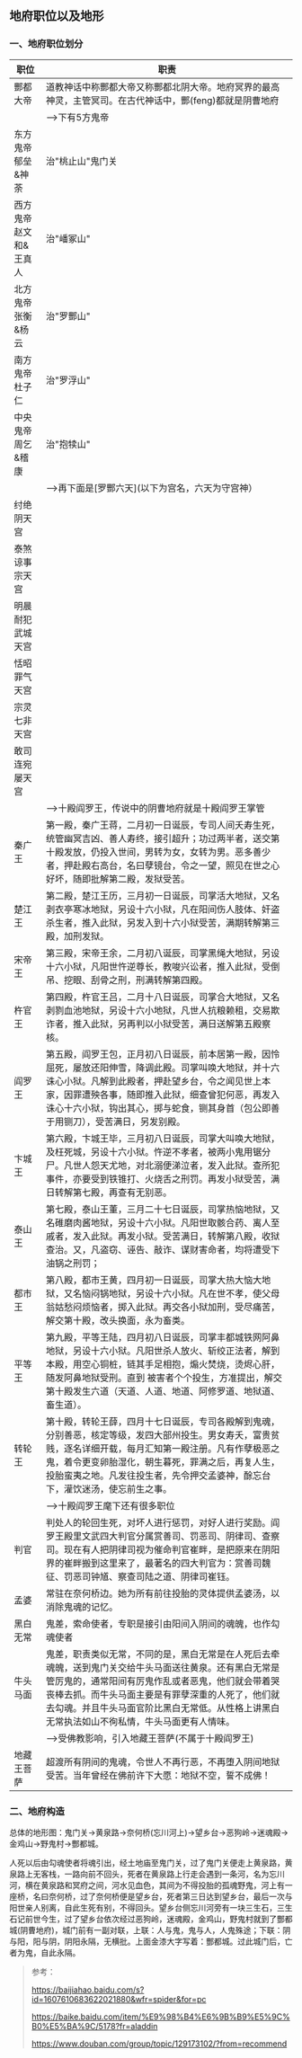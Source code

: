 ## 地府职位以及地形

### 一、地府职位划分

| 职位                  | 职责                                                         |
| --------------------- | ------------------------------------------------------------ |
| 酆都大帝              | 道教神话中称酆都大帝又称酆都北阴大帝。地府冥界的最高神灵，主管冥司。在古代神话中，酆(feng)都就是阴曹地府 |
|                       | —>下有5方鬼帝                                                |
| 东方鬼帝郁垒&神荼     | 治"桃止山"鬼门关                                             |
| 西方鬼帝赵文和&王真人 | 治"嶓冢山"                                                   |
| 北方鬼帝张衡&杨云     | 治"罗酆山"                                                   |
| 南方鬼帝杜子仁        | 治"罗浮山"                                                   |
| 中央鬼帝周乞&稽康     | 治"抱犊山"                                                   |
|                       | —>再下面是[罗酆六天](以下为宫名，六天为守宫神）              |
| 纣绝阴天宫            |                                                              |
| 泰煞谅事宗天宫        |                                                              |
| 明晨耐犯武城天宫      |                                                              |
| 恬昭罪气天宫          |                                                              |
| 宗灵七非天宫          |                                                              |
| 敢司连宛屡天宫        |                                                              |
|                       | —>十殿阎罗王，传说中的阴曹地府就是十殿阎罗王掌管             |
| 秦广王                | 第一殿，秦广王蒋，二月初一日诞辰，专司人间夭寿生死，统管幽冥吉凶、善人寿终，接引超升；功过两半者，送交第十殿发放，仍投入世间，男转为女，女转为男。恶多善少者，押赴殿右高台，名曰孽镜台，令之一望，照见在世之心好坏，随即批解第二殿，发狱受苦。 |
| 楚江王                | 第二殿，楚江王历，三月初一日诞辰，司掌活大地狱，又名剥衣亭寒冰地狱，另设十六小狱，凡在阳间伤人肢体、奸盗杀生者，推入此狱，另发入到十六小狱受苦，满期转解第三殿，加刑发狱。 |
| 宋帝王                | 第三殿，宋帝王余，二月初八诞辰，司掌黑绳大地狱，另设十六小狱，凡阳世忤逆尊长，教唆兴讼者，推入此狱，受倒吊、挖眼、刮骨之刑，刑满转解第四殿。 |
| 杵官王                | 第四殿，杵官王吕，二月十八日诞辰，司掌合大地狱，又名剥剹血池地狱，另设十六小地狱，凡世人抗粮赖租，交易欺诈者，推入此狱，另再判以小狱受苦，满日送解第五殿察核。 |
| 阎罗王                | 第五殿，阎罗王包，正月初八日诞辰，前本居第一殿，因怜屈死，屡放还阳伸雪，降调此殿。司掌叫唤大地狱，并十六诛心小狱。凡解到此殿者，押赴望乡台，令之闻见世上本家，因罪遭殃各事，随即推入此狱，细查曾犯何恶，再发入诛心十六小狱，钩出其心，掷与蛇食，铡其身首（包公即善于用铡刀），受苦满日，另发别殿。 |
| 卞城王                | 第六殿，卞城王毕，三月初八日诞辰，司掌大叫唤大地狱，及枉死城，另设十六小狱。忤逆不孝者，被两小鬼用锯分尸。凡世人怨天尤地，对北溺便涕泣者，发入此狱。查所犯事件，亦要受到铁锥打、火烧舌之刑罚。再发小狱受苦，满日转解第七殿，再查有无别恶。 |
| 泰山王                | 第七殿，泰山王董，三月二十七日诞辰，司掌热恼地狱，又名碓磨肉酱地狱，另设十六小狱。凡阳世取骸合药、离人至戚者，发入此狱。再发小狱。受苦满日，转解第八殿，收狱查治。又，凡盗窃、诬告、敲诈、谋财害命者，均将遭受下油锅之刑罚； |
| 都市王                | 第八殿，都市王黄，四月初一日诞辰，司掌大热大恼大地狱，又名恼闷锅地狱，另设十六小狱。凡在世不孝，使父母翁姑愁闷烦恼者，掷入此狱。再交各小狱加刑，受尽痛苦，解交第十殿，改头换面，永为畜类。 |
| 平等王                | 第九殿，平等王陆，四月初八日诞辰，司掌丰都城铁网阿鼻地狱，另设十六小狱。凡阳世杀人放火、斩绞正法者，解到本殿，用空心铜桩，链其手足相抱，煽火焚烧，烫烬心肝，随发阿鼻地狱受刑。直到 被害者个个投生，方准提出，解交第十殿发生六道（天道、人道、地道、阿修罗道、地狱道、畜生道）。 |
| 转轮王                | 第十殿，转轮王薛，四月十七日诞辰，专司各殿解到鬼魂，分别善恶，核定等级，发四大部州投生。男女寿夭，富贵贫贱，逐名详细开载，每月汇知第一殿注册。凡有作孽极恶之鬼，着令更变卵胎湿化，朝生暮死，罪满之后，再复人生，投胎蛮夷之地。凡发往投生者，先令押交孟婆神，酴忘台下，灌饮迷汤，使忘前生之事。 |
|                       | —>十殿阎罗王麾下还有很多职位                                 |
| 判官                  | 判处人的轮回生死，对坏人进行惩罚，对好人进行奖励。阎罗王殿里文武四大判官分属赏善司、罚恶司、阴律司、查察司。现在有人把阴律司视为催命判官崔畔，是把原来在阴阳界的崔畔搬到这里来了，最著名的四大判官为：赏善司魏征、罚恶司钟馗、察查司陆之道、阴律司崔钰。 |
| 孟婆                  | 常驻在奈何桥边。她为所有前往投胎的灵体提供孟婆汤，以消除鬼魂的记忆。 |
| 黑白无常              | 鬼差，索命使者，专职是接引由阳间入阴间的魂魄，也作勾魂使者   |
| 牛头马面              | 鬼差，职责类似无常，不同的是，黑白无常是在人死后去牵魂魄，送到鬼门关交给牛头马面送往黄泉。还有黑白无常是管厉鬼的，通常阳间有厉鬼作乱或者恶鬼，他们就会带着哭丧棒去抓。而牛头马面主要是有罪孽深重的人死了，他们就去勾魂。并且牛头马面官阶比黑白无常低。从性格上讲黑白无常执法如山不徇私情，牛头马面更有人情味。 |
|                       | —>受佛教影响，引入地藏王菩萨(不属于十殿阎罗王)               |
| 地藏王菩萨            | 超渡所有阴间的鬼魂，令世人不再行恶，不再堕入阴间地狱受苦。当年曾经在佛前许下大愿：地狱不空，誓不成佛！ |

### 二、地府构造

总体的地形图：鬼门关→黄泉路→奈何桥(忘川河上)→望乡台→恶狗岭→迷魂殿→金鸡山→野鬼村→酆都城。

人死以后由勾魂使者将魂引出，经土地庙至鬼门关，过了鬼门关便走上黄泉路，黄泉路上无客栈，一路向前不回头，死者在黄泉路上行走会遇到一条河，名为忘川河，横在黄泉路和冥府之间，河水见血色，其间为不得投胎的孤魂野鬼，河上有一座桥，名曰奈何桥，过了奈何桥便是望乡台，死者第三日达到望乡台，最后一次与阳世亲人别离，自此生死有别，不得回头。望乡台侧忘川河旁有一块三生石，三生石记前世今生，过了望乡台依次经过恶狗岭，迷魂殿，金鸡山，野鬼村就到了酆都城(阴曹地府)，城门前有一副对联，上联：人与鬼，鬼与人，人鬼殊途；下联：阴与阳，阳与阴，阴阳永隔，无横批。上面金漆大字写着：酆都城。过此城门后，亡者为鬼，自此永隔。

> 参考：
>
> https://baijiahao.baidu.com/s?id=1607610683622021880&wfr=spider&for=pc
>
> https://baike.baidu.com/item/%E9%98%B4%E6%9B%B9%E5%9C%B0%E5%BA%9C/5178?fr=aladdin
>
> https://www.douban.com/group/topic/129173102/?from=recommend